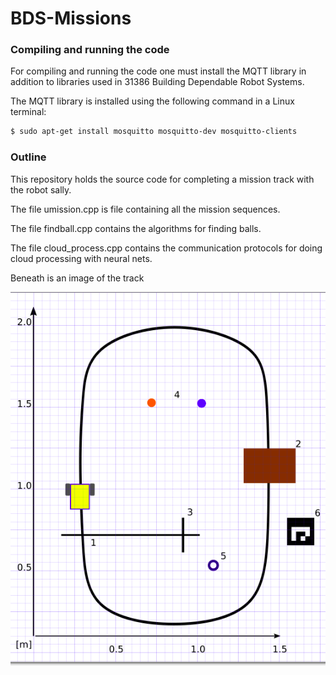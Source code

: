 # BDS-Missions 
### Compiling and running the code

For compiling and running the code one must install the MQTT library in addition to libraries used in 31386 Building Dependable Robot Systems.

The MQTT library is installed using the following command in a Linux terminal:

```bash
$ sudo apt-get install mosquitto mosquitto-dev mosquitto-clients
```



### Outline

This repository holds the source code for completing a mission track with the robot sally.

The file umission.cpp is file containing all the mission sequences.

The file findball.cpp contains the algorithms for finding balls.

The file cloud_process.cpp contains the communication protocols for doing cloud processing with neural nets.

Beneath is an image of the track

![img](./images/track.png)
